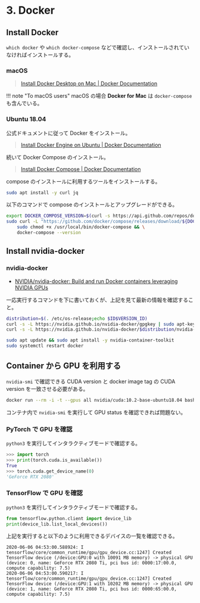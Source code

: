 # 3. Docker



## Install Docker

`which docker` や `which docker-compose` などで確認し、インストールされていなければインストールする。

### macOS

> [Install Docker Desktop on Mac | Docker Documentation](https://docs.docker.com/docker-for-mac/install/)

!!! note "To macOS users"
    macOS の場合 **Docker for Mac** は `docker-compose` も含んでいる。

### Ubuntu 18.04

公式ドキュメントに従って Docker をインストール。

> [Install Docker Engine on Ubuntu | Docker Documentation](https://docs.docker.com/engine/install/ubuntu/)

続いて Docker Compose のインストール。

> [Install Docker Compose | Docker Documentation](https://docs.docker.com/compose/install/)

compose のインストールに利用するツールをインストールする。

```sh
sudo apt install -y curl jq
```

以下のコマンドで compose のインストールとアップグレードができる。

```sh
export DOCKER_COMPOSE_VERSION=$(curl -s https://api.github.com/repos/docker/compose/releases/latest | jq -r '.tag_name')
sudo curl -L "https://github.com/docker/compose/releases/download/${DOCKER_COMPOSE_VERSION}/docker-compose-$(uname -s)-$(uname -m)" -o /usr/local/bin/docker-compose && \
    sudo chmod +x /usr/local/bin/docker-compose && \
    docker-compose --version
```



## Install nvidia-docker

### nvidia-docker

- [NVIDIA/nvidia-docker: Build and run Docker containers leveraging NVIDIA GPUs](https://github.com/NVIDIA/nvidia-docker)

一応実行するコマンドを下に書いておくが、上記を見て最新の情報を確認すること。

```sh
distribution=$(. /etc/os-release;echo $ID$VERSION_ID)
curl -s -L https://nvidia.github.io/nvidia-docker/gpgkey | sudo apt-key add -
curl -s -L https://nvidia.github.io/nvidia-docker/$distribution/nvidia-docker.list | sudo tee /etc/apt/sources.list.d/nvidia-docker.list

sudo apt update && sudo apt install -y nvidia-container-toolkit
sudo systemctl restart docker
```



## Container から GPU を利用する

`nvidia-smi` で確認できる CUDA version と docker image tag の CUDA version を一致させる必要がある。

```sh
docker run --rm -i -t --gpus all nvidia/cuda:10.2-base-ubuntu18.04 bash
```

コンテナ内で `nvidia-smi` を実行して GPU status を確認できれば問題ない。

### PyTorch で GPU を確認

`python3` を実行してインタラクティブモードで確認する。

```py
>>> import torch
>>> print(torch.cuda.is_available())
True
>>> torch.cuda.get_device_name(0)
'GeForce RTX 2080'
```

### TensorFlow で GPU を確認

`python3` を実行してインタラクティブモードで確認する。

```py
from tensorflow.python.client import device_lib
print(device_lib.list_local_devices())
```

上記を実行すると以下のように利用できるデバイスの一覧を確認できる。

```
2020-06-06 04:53:00.588924: I tensorflow/core/common_runtime/gpu/gpu_device.cc:1247] Created TensorFlow device (/device:GPU:0 with 10091 MB memory) -> physical GPU (device: 0, name: GeForce RTX 2080 Ti, pci bus id: 0000:17:00.0, compute capability: 7.5)
2020-06-06 04:53:00.590217: I tensorflow/core/common_runtime/gpu/gpu_device.cc:1247] Created TensorFlow device (/device:GPU:1 with 10202 MB memory) -> physical GPU (device: 1, name: GeForce RTX 2080 Ti, pci bus id: 0000:65:00.0, compute capability: 7.5)
```
